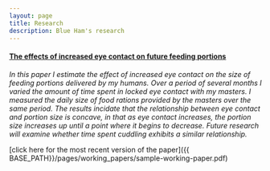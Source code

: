 ```yaml
---
layout: page
title: Research
description: Blue Ham's research
---
```




#### <u>The effects of increased eye contact on future feeding portions</u>
*In this paper I estimate the effect of increased eye contact on the size of feeding portions delivered by my humans. Over a period of several months I varied the amount of time spent in locked eye contact with my masters. I measured the daily size of food rations provided by the masters over the same period. The results incidate that the relationship between eye contact and portion size is concave, in that as eye contact increases, the portion size increases up until a point where it begins to decrease. Future research will examine whether time spent cuddling exhibits a similar relationship.*

[click here for the most recent version of the paper]({{ BASE_PATH}}/pages/working_papers/sample-working-paper.pdf)


<!-- Note: this is how to write a comment in HTML. Evrything in here won't show up on your webpage.-->

<!--
To increase the size of the title, use fewer # in front of the paper title.
To decrease the size of the title, use more #. 
To remove the italics, remove the * before and after the description
To remove the underline from the title, remove the <u> tags (<u> and </u>)
-->